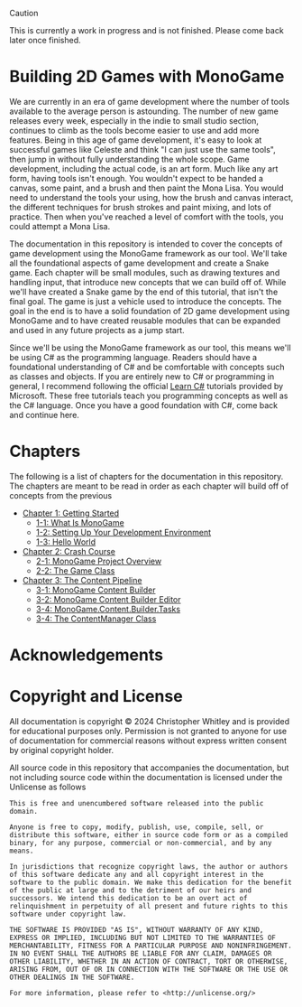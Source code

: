 > [!CAUTION]
> This is currently a work in progress and is not finished.  Please come back later once finished.


# Building 2D Games with MonoGame
We are currently in an era of game development where the number of tools available to the average person is astounding.  The number of new game releases every week, especially in the indie to small studio section, continues to climb as the tools become easier to use and add more features.  Being in this age of game development, it's easy to look at successful games like Celeste and think "I can just use the same tools", then jump in without fully understanding the whole scope.  Game development, including the actual code, is an art form.  Much like any art form, having tools isn't enough.  You wouldn't expect to be handed a canvas, some paint, and a brush and then paint the Mona Lisa.  You would need to understand the tools your using, how the brush and canvas interact, the different techniques for brush strokes and paint mixing, and lots of practice.  Then when you've reached a level of comfort with the tools, you could attempt a Mona Lisa.

The documentation in this repository is intended to cover the concepts of game development using the MonoGame framework as our tool.  We'll take all the foundational aspects of game development and create a Snake game. Each chapter will be small modules, such as drawing textures and handling input, that introduce new concepts that we can build off of.  While we'll have created a Snake game by the end of this tutorial, that isn't the final goal. The game is just a vehicle used to introduce the concepts.  The goal in the end is to have a solid foundation of 2D game development using MonoGame and to have created reusable modules that can be expanded and used in any future projects as a jump start.

Since we'll be using the MonoGame framework as our tool, this means we'll be using C# as the programming language.  Readers should have a foundational understanding of C# and be comfortable with concepts such as classes and objects. If you are entirely new to C# or programming in general, I recommend following the official [Learn C#](https://dotnet.microsoft.com/en-us/learn/csharp) tutorials provided by Microsoft. These free tutorials teach you programming concepts as well as the C# language.  Once you have a good foundation with C#, come back and continue here.

# Chapters
The following is a list of chapters for the documentation in this repository.  The chapters are meant to be read in order as each chapter will build off of concepts from the previous

- [Chapter 1: Getting Started](./documentation/chapter-01-getting-started/01-00-getting-started.md)
  - [1-1: What Is MonoGame](./documentation/chapter-01-getting-started/01-01-what-is-monogame.md)
  - [1-2: Setting Up Your Development Environment](./documentation/chapter-01-getting-started/01-02-setting-up-your-development-environment.md)
  - [1-3: Hello World](./documentation/chapter-01-getting-started/01-03-hello-world.md)
- [Chapter 2: Crash Course](./documentation/chapter-02-crash-course/02-00-crash-course.md)
  - [2-1: MonoGame Project Overview](./documentation/chapter-02-behind-the-scenes/02-01-monogame-project-overview.md)
  - [2-2: The Game Class](./documentation/chapter-02-behind-the-scenes/02-02-the-game-class.md)
- [Chapter 3: The Content Pipeline](./documentation/chapter-03-the-content-pipeline/03-00-the-content-pipeline.md)
  - [3-1: MonoGame Content Builder](./documentation/chapter-03-the-content-pipeline/03-01-monogame-content-builder.md)
  - [3-2: MonoGame Content Builder Editor](./documentation/chapter-03-the-content-pipeline/03-02-monogame-content-builder-editor.md)
  - [3-4: MonoGame.Content.Builder.Tasks](./documentation/chapter-03-the-content-pipeline/03-03-mongoame-content.builder.tasks.md)
  - [3-4: The ContentManager Class](./documentation/chapter-03-the-content-pipeline/03-04-the-contentmanager-class.md)

# Acknowledgements

# Copyright and License
All documentation is copyright © 2024 Christopher Whitley and is provided for educational purposes only.  Permission is not granted to anyone for use of documentation for commercial reasons without express written consent by original copyright holder.

All source code in this repository that accompanies the documentation, but not including source code within the documentation is licensed under the Unlicense as follows

```
This is free and unencumbered software released into the public domain.

Anyone is free to copy, modify, publish, use, compile, sell, or distribute this software, either in source code form or as a compiled binary, for any purpose, commercial or non-commercial, and by any means.

In jurisdictions that recognize copyright laws, the author or authors of this software dedicate any and all copyright interest in the software to the public domain. We make this dedication for the benefit of the public at large and to the detriment of our heirs and successors. We intend this dedication to be an overt act of relinquishment in perpetuity of all present and future rights to this software under copyright law.

THE SOFTWARE IS PROVIDED "AS IS", WITHOUT WARRANTY OF ANY KIND, EXPRESS OR IMPLIED, INCLUDING BUT NOT LIMITED TO THE WARRANTIES OF MERCHANTABILITY, FITNESS FOR A PARTICULAR PURPOSE AND NONINFRINGEMENT. IN NO EVENT SHALL THE AUTHORS BE LIABLE FOR ANY CLAIM, DAMAGES OR OTHER LIABILITY, WHETHER IN AN ACTION OF CONTRACT, TORT OR OTHERWISE, ARISING FROM, OUT OF OR IN CONNECTION WITH THE SOFTWARE OR THE USE OR OTHER DEALINGS IN THE SOFTWARE.

For more information, please refer to <http://unlicense.org/>
```
